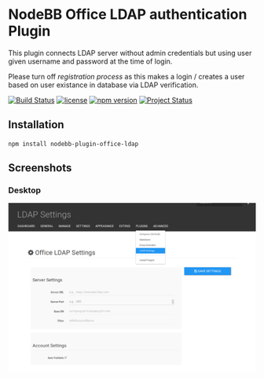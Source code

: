 # NodeBB Office LDAP authentication Plugin

This plugin connects LDAP server without admin credentials but using user given username and password at the time of login.

Please turn off *registration process* as this makes a login / creates a user based on user existance in database via LDAP verification.

[![Build Status](https://travis-ci.org/smartameer/nodebb-plugin-office-ldap.svg?branch=master)](https://travis-ci.org/smartameer/nodebb-plugin-office-ldap) [![license](https://img.shields.io/github/license/mashape/apistatus.svg?maxAge=2592000?style=plastic)](https://github.com/smartameer/nodebb-plugin-office-ldap/blob/master/LICENSE) [![npm version](https://badge.fury.io/js/nodebb-plugin-office-ldap.svg)](https://badge.fury.io/js/nodebb-plugin-office-ldap) [![Project Status](https://img.shields.io/badge/Project%20Status-Stable-brightgreen.svg?maxAge=2592000?style=plastic)](https://www.npmjs.com/package/nodebb-plugin-office-ldap)

## Installation

    npm install nodebb-plugin-office-ldap

## Screenshots

### Desktop
![Desktop OfficeLDAP](screenshots/desktop.png?raw=true)

